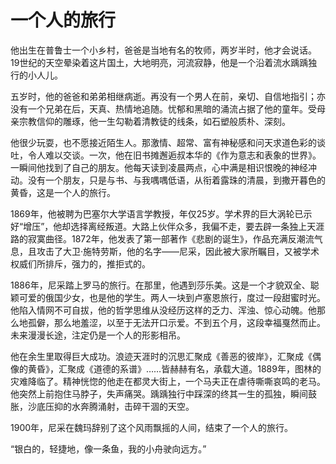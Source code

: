 # 一个人的旅行

他出生在普鲁士一个小乡村，爸爸是当地有名的牧师，两岁半时，他才会说话。19世纪的天空晕染着这片国土，大地明亮，河流寂静，他是一个沿着流水踽踽独行的小人儿。 

五岁时，他的爸爸和弟弟相继病逝。再没有一个男人在前，亲切、自信地指引；亦没有一个兄弟在后，天真、热情地追随。忧郁和黑暗的涌流占据了他的童年。受母亲宗教信仰的雕琢，他一生勾勒着清教徒的线条，如石塑般质朴、深刻。 

他很少玩耍，也不愿接近陌生人。那激情、超常、富有神秘感和问天求道色彩的谈吐，令人难以交谈。一次，他在旧书摊邂逅叔本华的《作为意志和表象的世界》。一瞬间他找到了自己的朋友。他每天读到凌晨两点，心中满是相识恨晚的神经冲动。没有一个朋友，只是与书、与我喁喁低语，从衔着露珠的清晨，到撒开暮色的黄昏，这是一个人的旅行。 

1869年，他被聘为巴塞尔大学语言学教授，年仅25岁。学术界的巨大涡轮已示好“增压”，他却选择离经叛道。大路上伙伴众多，我偏不走，要去辟一条独上天涯路的寂寞曲径。1872年，他发表了第一部著作《悲剧的诞生》，作品充满反潮流气息，且攻击了大卫·施特劳斯，他的名字——尼采，因此被大家所瞩目，又被学术权威们所排斥，强力的，推拒式的。 

1886年，尼采踏上罗马的旅行。在那里，他遇到莎乐美。这是一个才貌双全、聪颖可爱的俄国少女，也是他的学生。两人一块到卢塞恩旅行，度过一段甜蜜时光。他陷入情网不可自拔，他的哲学思维从没经历这样的乏力、浑浊、惊心动魄。他那么地孤僻，那么地羞涩，以至于无法开口示爱。不到五个月，这段幸福戛然而止。未来漫漫长途，注定仍是一个人的形影相吊。 

他在余生里取得巨大成功。浪迹天涯时的沉思汇聚成《善恶的彼岸》，汇聚成《偶像的黄昏》，汇聚成《道德的系谱》……皆赫赫有名，承载大道。1889年，图林的灾难降临了。精神恍惚的他走在都灵大街上，一个马夫正在虐待嘶嘶哀鸣的老马。他突然上前抱住马脖子，失声痛哭。踽踽独行中踩深的终其一生的孤独，瞬间鼓胀，沙底压抑的水奔腾涌射，击碎干涸的天空。 

1900年，尼采在魏玛辞别了这个风雨飘摇的人间，结束了一个人的旅行。 

“银白的，轻捷地，像一条鱼，我的小舟驶向远方。”